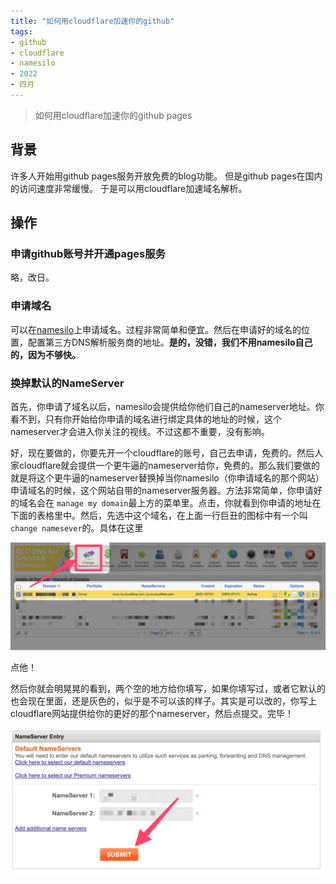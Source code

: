 ```yaml
---
title: "如何用cloudflare加速你的github"
tags:
- github
- cloudflare
- namesilo
- 2022
- 四月
---
```



> 如何用cloudflare加速你的github pages

## 背景

许多人开始用github pages服务开放免费的blog功能。
但是github pages在国内的访问速度非常缓慢。
于是可以用cloudflare加速域名解析。

## 操作

### 申请github账号并开通pages服务

略，改日。

### 申请域名

可以在[namesilo](https://www.namesilo.com/login)上申请域名。过程非常简单和便宜。然后在申请好的域名的位置，配置第三方DNS解析服务商的地址。**是的，没错，我们不用namesilo自己的，因为不够快。**

### 换掉默认的NameServer

首先，你申请了域名以后，namesilo会提供给你他们自己的nameserver地址。你看不到，只有你开始给你申请的域名进行绑定具体的地址的时候，这个nameserver才会进入你关注的视线。不过这都不重要，没有影响。

好，现在要做的，你要先开一个cloudflare的账号，自己去申请，免费的。然后人家cloudflare就会提供一个更牛逼的nameserver给你，免费的。那么我们要做的就是将这个更牛逼的nameserver替换掉当你namesilo（你申请域名的那个网站）申请域名的时候，这个网站自带的nameserver服务器。方法非常简单，你申请好的域名会在 `manage my domain`最上方的菜单里。点击，你就看到你申请的地址在下面的表格里中。然后，先选中这个域名，在上面一行巨丑的图标中有一个叫`change namesever`的。具体在这里

![更换掉默认的nameserver](notes/images/Pasted%20image%2020220413212433.png)

点他！

然后你就会明晃晃的看到，两个空的地方给你填写，如果你填写过，或者它默认的也会现在里面，还是灰色的，似乎是不可以该的样子。其实是可以改的，你写上cloudflare网站提供给你的更好的那个nameserver，然后点提交。完毕！

![如何更改namesilo中的nameserver](notes/images/Pasted%20image%2020220413213301.png)
